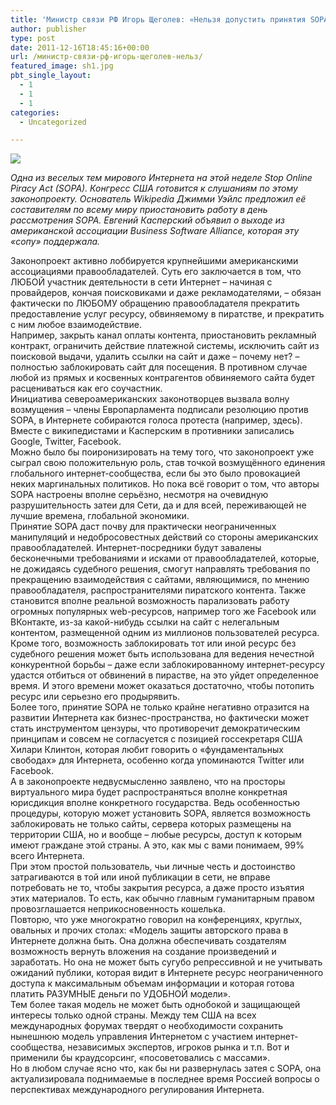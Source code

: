 ```yaml
---
title: 'Министр связи РФ Игорь Щеголев: «Нельзя допустить принятия SOPA!»'
author: publisher
type: post
date: 2011-12-16T18:45:16+00:00
url: /министр-связи-рф-игорь-щеголев-нельз/
featured_image: sh1.jpg
pbt_single_layout:
  - 1
  - 1
  - 1
categories:
  - Uncategorized

---
```

![](/sh1.jpg)

_Одна из веселых тем мирового Интернета на этой неделе Stop Online Piracy Act (SOPA). Конгресс США готовится к слушаниям по этому законопроекту. Основатель Wikipedia Джимми Уэйлс предложил её составителям по всему миру приостановить работу в день рассмотрения SOPA. Евгений Касперский объявил о выходе из американской ассоциации Business Software Alliance, которая эту «сопу» поддержала._

Законопроект активно лоббируется крупнейшими американскими ассоциациями правообладателей. Суть его заключается в том, что ЛЮБОЙ участник деятельности в сети Интернет – начиная с провайдеров, кончая поисковиками и даже рекламодателями, &#8211; обязан фактически по ЛЮБОМУ обращению правообладателя прекратить предоставление услуг ресурсу, обвиняемому в пиратстве, и прекратить с ним любое взаимодействие.  
Например, закрыть канал оплаты контента, приостановить рекламный контракт, ограничить действие платежной системы, исключить сайт из поисковой выдачи, удалить ссылки на сайт и даже – почему нет? &#8211; полностью заблокировать сайт для посещения. В противном случае любой из прямых и косвенных контрагентов обвиняемого сайта будет расцениваться как его соучастник.  
Инициатива североамериканских законотворцев вызвала волну возмущения – члены Европарламента подписали резолюцию против SOPA, в Интернете собираются голоса протеста (например, здесь). Вместе с википедистами и Касперским в противники записались Google, Twitter, Facebook.  
Можно было бы поиронизировать на тему того, что законопроект уже сыграл свою положительную роль, став точкой возмущённого единения глобального интернет-сообщества, если бы это было провокацией неких маргинальных политиков. Но пока всё говорит о том, что авторы SOPA настроены вполне серьёзно, несмотря на очевидную разрушительность затеи для Сети, да и для всей, переживающей не лучшие времена, глобальной экономики.  
Принятие SOPA даст почву для практически неограниченных манипуляций и недобросовестных действий со стороны американских правообладателей. Интернет-посредники будут завалены бесконечными требованиями и исками от правообладателей, которые, не дожидаясь судебного решения, смогут направлять требования по прекращению взаимодействия с сайтами, являющимися, по мнению правообладателя, распространителями пиратского контента. Также становится вполне реальной возможность парализовать работу огромных популярных web-ресурсов, например того же Facebook или ВКонтакте, из-за какой-нибудь ссылки на сайт с нелегальным контентом, размещенной одним из миллионов пользователей ресурса.  
Кроме того, возможность заблокировать тот или иной ресурс без судебного решения может быть использована для ведения нечестной конкурентной борьбы – даже если заблокированному интернет-ресурсу удастся отбиться от обвинений в пирастве, на это уйдет определенное время. И этого времени может оказаться достаточно, чтобы потопить ресурс или серьезно его продырявить.  
Более того, принятие SOPA не только крайне негативно отразится на развитии Интернета как бизнес-пространства, но фактически может стать инструментом цензуры, что противоречит демократическим принципам и совсем не согласуется с позицией госсекретаря США Хилари Клинтон, которая любит говорить о «фундаментальных свободах» для Интернета, особенно когда упоминаются Twitter или Facebook.  
А в законопроекте недвусмысленно заявлено, что на просторы виртуального мира будет распространяться вполне конкретная юрисдикция вполне конкретного государства. Ведь особенностью процедуры, которую может установить SOPA, является возможность заблокировать не только сайты, сервера которых размещены на территории США, но и вообще – любые ресурсы, доступ к которым имеют граждане этой страны. А это, как мы с вами понимаем, 99% всего Интернета.  
При этом простой пользователь, чьи личные честь и достоинство затрагиваются в той или иной публикации в сети, не вправе потребовать не то, чтобы закрытия ресурса, а даже просто изъятия этих материалов. То есть, как обычно главным гуманитарным правом провозглашается неприкосновенность кошелька.  
Повторю, что уже многократно говорил на конференциях, круглых, овальных и прочих столах: «Модель защиты авторского права в Интернете должна быть. Она должна обеспечивать создателям возможность вернуть вложения на создание произведений и заработать. Но она не может быть сугубо репрессивной и не учитывать ожиданий публики, которая видит в Интернете ресурс неограниченного доступа к максимальным объемам информации и которая готова платить РАЗУМНЫЕ деньги по УДОБНОЙ модели».  
Тем более такая модель не может быть однобокой и защищающей интересы только одной страны. Между тем США на всех международных форумах твердят о необходимости сохранить нынешнюю модель управления Интернетом с участием интернет-сообщества, независимых экспертов, игроков рынка и т.п. Вот и применили бы краудсорсинг, «посоветовались с массами».  
Но в любом случае ясно что, как бы ни развернулась затея с SOPA, она актуализировала поднимаемые в последнее время Россией вопросы о перспективах международного регулирования Интернета.